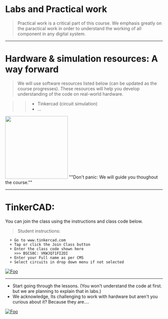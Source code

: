 # Labs and Practical work

 > Practical work is a critical part of this course.
    We emphasis greatly on the paractical work in order to understand the working of all component in any digital system.
    
 ____
 # Hardware & simulation resources: A way forward
 
 > We will use software resources listed below (can be updated as the course progresses). These resources will help you develop
 understanding of the code on real-world hardware. 
 
  >> + Tinkercad (circuit simulation)
  >> + ...
  
  <img src="https://octodex.github.com/images/stormtroopocat.jpg" width="200" height="200" />
  ""Don't panic: We will guide you thoughout the course."" 

 ----
# TinkerCAD:

You can join the class using the instructions and class code below.

 > Student instructions:

      + Go to www.tinkercad.com
      + Tap or click the Join Class button
      + Enter the class code shown here
        >>> BSCS8C: VKWJQ71FI2DI
      + Enter your Full name as per CMS
      + Select circuits in drop down menu if not selected
<a href="https://2.bp.blogspot.com/-oDMOD6pVAGM/Wat-um2m9pI/AAAAAAAAGrQ/pUqP_jJXBrcZ6hzRPXEYXqvoghw1QCJ5QCLcBGAs/s1600/ice_screenshot_20170903-091828.jpeg" rel="">![Foo](
https://2.bp.blogspot.com/-oDMOD6pVAGM/Wat-um2m9pI/AAAAAAAAGrQ/pUqP_jJXBrcZ6hzRPXEYXqvoghw1QCJ5QCLcBGAs/s1600/ice_screenshot_20170903-091828.jpeg)</a>

____
+ Start going through the lessons. (You won't understand the code at first. but we are planning to explain that in labs.)
+ We acknowledge, Its challenging to work with hardware but aren't you curious about it? Because they are....

<a href="https://www.theschoolrun.com/sites/theschoolrun.com/files/article_images/best_electronics_sets_for_children.jpg" rel="">![Foo](
https://www.theschoolrun.com/sites/theschoolrun.com/files/article_images/best_electronics_sets_for_children.jpg)</a>

